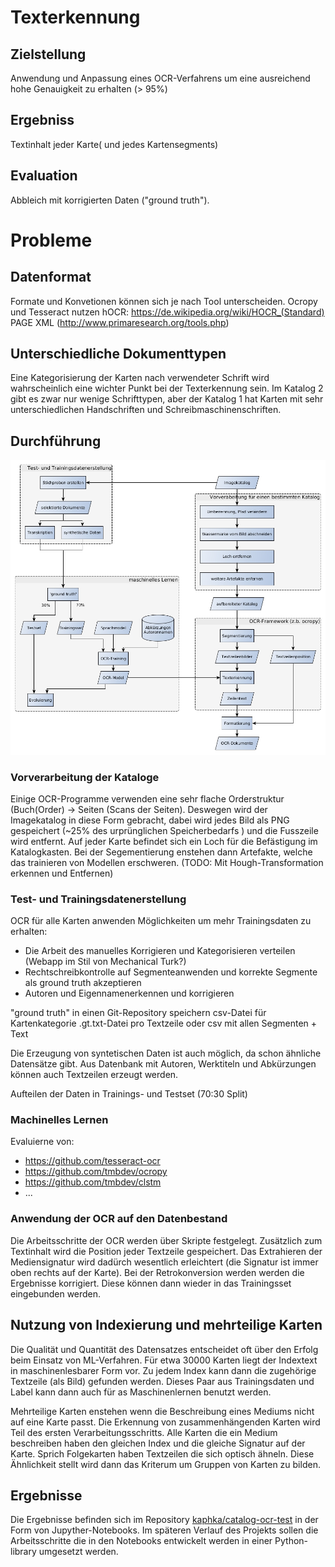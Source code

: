 # Texterkennung

## Zielstellung
Anwendung und Anpassung eines OCR-Verfahrens um
eine ausreichend hohe Genauigkeit zu erhalten (> 95%)

## Ergebniss
Textinhalt jeder Karte( und jedes Kartensegments)

## Evaluation 
Abbleich mit korrigierten Daten ("ground truth").

# Probleme

## Datenformat
Formate und Konvetionen können sich je nach Tool unterscheiden.
Ocropy und Tesseract nutzen hOCR: https://de.wikipedia.org/wiki/HOCR_(Standard)
PAGE XML (http://www.primaresearch.org/tools.php)

## Unterschiedliche Dokumenttypen
Eine Kategorisierung der Karten nach verwendeter Schrift wird wahrscheinlich eine wichter
Punkt bei der Texterkennung sein. Im Katalog 2 gibt es zwar nur wenige Schrifttypen, 
aber der Katalog 1 hat Karten mit sehr unterschiedlichen Handschriften und Schreibmaschinenschriften.

## Durchführung

![Durchführung](bilder/ocr-pipeline.jpg)


### Vorverarbeitung der Kataloge
Einige OCR-Programme verwenden eine sehr flache Orderstruktur (Buch(Order) -> Seiten (Scans der Seiten).
Deswegen wird der Imagekatalog in diese Form gebracht, dabei wird jedes Bild als PNG gespeichert (~25% des urprünglichen Speicherbedarfs ) und die Fusszeile wird entfernt.
Auf jeder Karte befindet sich ein Loch für die Befästigung im Katalogkasten. Bei der Segementierung enstehen dann Artefakte, welche das trainieren von Modellen erschweren. 
(TODO: Mit Hough-Transformation erkennen und Entfernen)

### Test- und Trainingsdatenerstellung
OCR für alle Karten anwenden
Möglichkeiten um mehr Trainingsdaten zu erhalten:
* Die Arbeit des manuelles Korrigieren und Kategorisieren verteilen (Webapp im Stil von Mechanical Turk?)
* Rechtschreibkontrolle auf Segmenteanwenden und korrekte Segmente als ground truth akzeptieren
* Autoren und Eigennamenerkennen und korrigieren

"ground truth" in einen Git-Repository speichern
csv-Datei für Kartenkategorie
.gt.txt-Datei pro Textzeile oder csv mit allen Segmenten + Text

Die Erzeugung von syntetischen Daten ist auch möglich, da schon ähnliche Datensätze gibt.
Aus Datenbank mit Autoren, Werktiteln und Abkürzungen können auch Textzeilen erzeugt werden.  

Aufteilen der Daten in Trainings- und Testset (70:30 Split)

### Machinelles Lernen
Evaluierne von:
* https://github.com/tesseract-ocr
* https://github.com/tmbdev/ocropy
* https://github.com/tmbdev/clstm
* ...


### Anwendung der OCR auf den Datenbestand
Die Arbeitsschritte der OCR werden über Skripte festgelegt. 
Zusätzlich zum Textinhalt wird die Position jeder Textzeile gespeichert. 
Das Extrahieren der Mediensignatur wird dadürch wesentlich erleichtert (die Signatur ist immer oben rechts auf der Karte). 
Bei der Retrokonversion werden werden die Ergebnisse korrigiert.
Diese können dann wieder in das Trainingsset eingebunden werden.

## Nutzung von Indexierung und mehrteilige Karten

Die Qualität und Quantität des Datensatzes entscheidet oft über den Erfolg beim Einsatz von ML-Verfahren.
Für etwa 30000 Karten liegt der Indextext in maschinenlesbarer Form vor.
Zu jedem Index kann dann die zugehörige Textzeile (als Bild) gefunden werden. 
Dieses Paar aus Trainingsdaten und Label kann dann auch für as Maschinenlernen benutzt werden.

Mehrteilige Karten enstehen wenn die Beschreibung eines Mediums nicht auf eine Karte passt.
Die Erkennung von zusammenhängenden Karten wird Teil des ersten Verarbeitungsschritts.
Alle Karten die ein Medium beschreiben haben den gleichen Index und die gleiche Signatur auf der Karte.
Sprich Folgekarten haben Textzeilen die sich optisch ähneln. Diese Ähnlichkeit stellt wird dann das Kriterum um Gruppen von Karten zu bilden.


## Ergebnisse

Die Ergebnisse befinden sich im Repository [kaphka/catalog-ocr-test](https://github.com/kaphka/catalog-ocr-test) in der Form von Jupyther-Notebooks.
Im späteren Verlauf des Projekts sollen die Arbeitsschritte die in den Notebooks entwickelt werden in einer Python-library umgesetzt werden. 

